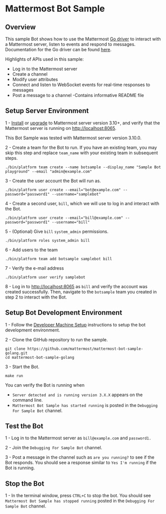 # Mattermost Bot Sample

## Overview

This sample Bot shows how to use the Mattermost [Go driver](https://github.com/mattermost/platform/blob/master/model/client.go) to interact with a Mattermost server, listen to events and respond to messages. Documentation for the Go driver can be found [here](https://godoc.org/github.com/mattermost/platform/model#Client).

Highlights of APIs used in this sample:
 - Log in to the Mattermost server
 - Create a channel
 - Modify user attributes 
 - Connect and listen to WebSocket events for real-time responses to messages
 - Post a message to a channel
 -Contains informative README file

## Setup Server Environment

1 - [Install](http://docs.mattermost.com/install/requirements.html) or [upgrade](https://docs.mattermost.com/administration/upgrade.html) to Mattermost server version 3.10+, and verify that the Mattermost server is running on [http://localhost:8065](http://localhost:8065). 

This Bot Sample was tested with Mattermost server version 3.10.0.

2 - Create a team for the Bot to run. If you have an existing team, you may skip this step and replace `team_name` with your existing team in subsequent steps.
```
./bin/platform team create --name botsample --display_name "Sample Bot playground" --email "admin@example.com"
```
3 - Create the user account the Bot will run as.
```
./bin/platform user create --email="bot@example.com" --password="password1" --username="samplebot"
```
4 - Create a second user, `bill`, which we will use to log in and interact with the Bot.
```
./bin/platform user create --email="bill@example.com" --password="password1" --username="bill"
```
5 - (Optional) Give `bill` `system_admin` permissions.
```
./bin/platform roles system_admin bill
```
6 - Add users to the team
```
./bin/platform team add botsample samplebot bill
```
7 - Verify the e-mail address
```
./bin/platform user verify samplebot
```
8 - Log in to [http://localhost:8065](http://localhost:8065) as `bill` and verify the account was created successfully. Then, navigate to the `botsample` team you created in step 2 to interact with the Bot.

## Setup Bot Development Environment

1 - Follow the [Developer Machine Setup](https://docs.mattermost.com/developer/dev-setup.html) instructions to setup the bot development environment.

2 - Clone the GitHub repository to run the sample.
```
git clone https://github.com/mattermost/mattermost-bot-sample-golang.git
cd mattermost-bot-sample-golang
```
3 - Start the Bot.
```
make run
```
You can verify the Bot is running when 
  - `Server detected and is running version 3.X.X` appears on the command line.
  - `Mattermost Bot Sample has started running` is posted in the `Debugging For Sample Bot` channel.

## Test the Bot

1 - Log in to the Mattermost server as `bill@example.com` and `password1.`

2 - Join the `Debugging For Sample Bot` channel.

3 - Post a message in the channel such as `are you running?` to see if the Bot responds. You should see a response similar to `Yes I'm running` if the Bot is running.

## Stop the Bot

1 - In the terminal window, press `CTRL+C` to stop the bot. You should see `Mattermost Bot Sample has stopped running` posted in the `Debugging For Sample Bot` channel.
